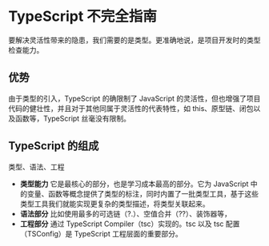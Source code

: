 # TypeScript 不完全指南

要解决灵活性带来的隐患，我们需要的是类型。更准确地说，是项目开发时的类型检查能力。

## 优势

由于类型的引入，TypeScript 的确限制了 JavaScript 的灵活性，但也增强了项目代码的健壮性，并且对于其他同属于灵活性的代表特性，如 this、原型链、闭包以及函数等，TypeScript 丝毫没有限制。

## TypeScript 的组成

类型、语法、工程

- **类型能力** 它是最核心的部分，也是学习成本最高的部分。它为 JavaScript 中的变量、函数等概念提供了类型的标注，同时内置了一批类型工具，基于这些类型工具我们就能实现更复杂的类型描述，将类型关联起来。
- **语法部分** 比如使用最多的可选链（?.）、空值合并（??）、装饰器等，
- **工程部分** 通过 TypeScript Compiler（tsc）实现的。tsc 以及 tsc 配置（TSConfig）是 TypeScript 工程层面的重要部分。



